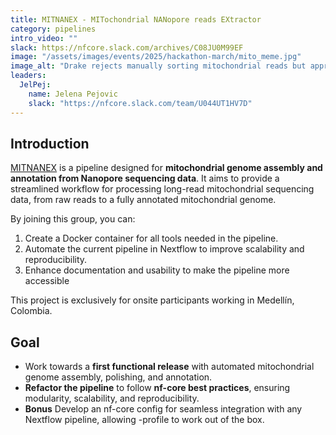 ```yaml
---
title: MITNANEX - MITochondrial NANopore reads EXtractor
category: pipelines
intro_video: ""
slack: https://nfcore.slack.com/archives/C08JU0M99EF
image: "/assets/images/events/2025/hackathon-march/mito_meme.jpg"
image_alt: "Drake rejects manually sorting mitochondrial reads but approves automating it with MITNANEX & Nextflow."
leaders:
  JelPej:
    name: Jelena Pejovic
    slack: "https://nfcore.slack.com/team/U044UT1HV7D"
---
```


## Introduction

[MITNANEX](https://github.com/juanjo255/MITNANEX/tree/main) is a pipeline designed for **mitochondrial genome assembly and annotation from Nanopore sequencing data**. It aims to provide a streamlined workflow for processing long-read mitochondrial sequencing data, from raw reads to a fully annotated mitochondrial genome.

By joining this group, you can:

1. Create a Docker container for all tools needed in the pipeline.
2. Automate the current pipeline in Nextflow to improve scalability and reproducibility.
3. Enhance documentation and usability to make the pipeline more accessible

This project is exclusively for onsite participants working in Medellín, Colombia.

## Goal

- Work towards a **first functional release** with automated mitochondrial genome assembly, polishing, and annotation.
- **Refactor the pipeline** to follow **nf-core best practices**, ensuring modularity, scalability, and reproducibility.
- **Bonus** Develop an nf-core config for seamless integration with any Nextflow pipeline, allowing -profile <name-of-infra> to work out of the box.
